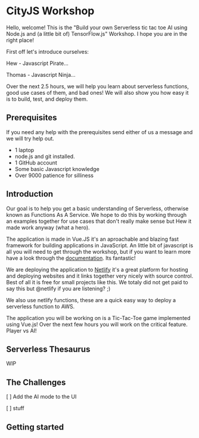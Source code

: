 # CityJS Workshop

Hello, welcome! This is the "Build your own Serverless tic tac toe AI using Node.js and (a little bit of) TensorFlow.js" Workshop. I hope you are in the right place! 

First off let's introduce ourselves:

Hew - Javascript Pirate...

Thomas - Javascript Ninja...

Over the next 2.5 hours, we will help you learn about serverless functions, good use cases of them, and bad ones! We will also show you how easy it is to build, test, and deploy them.

## Prerequisites
If you need any help with the prerequisites send either of us a message and we will try help out.

  * 1 laptop
  * node.js and git installed.
  * 1 GitHub account
  * Some basic Javascript knowledge
  * Over 9000 patience for silliness

## Introduction

Our goal is to help you get a basic understanding of Serverless, otherwise known as Functions As A Service. We hope to do this by working through an examples together for use cases that don't really make sense but Hew it made work anyway (what a hero). 

The application is made in Vue.JS it's an aproachable and blazing fast framework for building applications in JavaScript. An little bit of javascript is all you will need to get through the workshop, but if you want to learn more have a look through the [documentation](https://vuejs.org/v2/guide/). Its fantastic!

We are deploying the application to [Netlify](https://www.netlify.com/) it's a great platform for hosting and deploying websites and it links together very nicely with source control. Best of all it is free for small projects like this. We totaly did not get paid to say this but @netlify if you are listening? ;)

We also use netlify functions, these are a quick easy way to deploy a serverless function to AWS. 


The application you will be working on is a Tic-Tac-Toe game implemented using Vue.js! Over the next few hours you will work on the critical feature. Player vs AI!

## Serverless Thesaurus

WIP

## The Challenges

[ ] Add the AI mode to the UI

[ ] stuff

## Getting started




